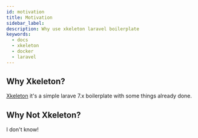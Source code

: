 ```yaml
---
id: motivation
title: Motivation
sidebar_label: 
description: Why use xkeleton laravel boilerplate
keywords:
  - docs
  - xkeleton
  - docker
  - laravel
---
```


## Why Xkeleton?

[Xkeleton](https://github.com/claudiusnascimento/xkeleton) it's a simple larave 7.x boilerplate with some things already done.

## Why Not Xkeleton?

I don't know!